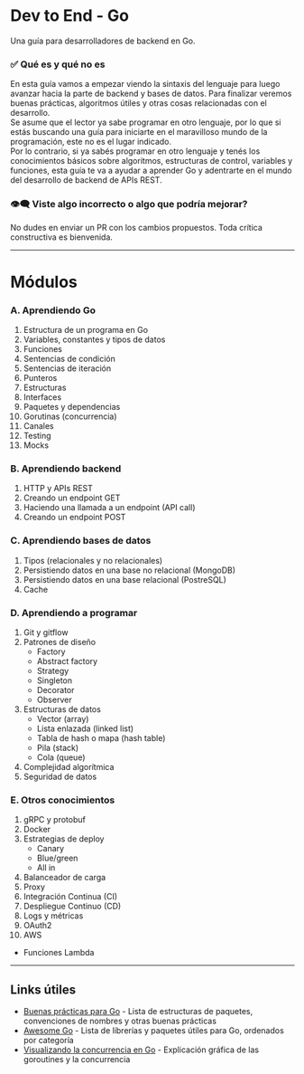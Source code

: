 # Dev to End - Go
Una guía para desarrolladores de backend en Go.

### ✅ Qué es y qué no es
En esta guía vamos a empezar viendo la sintaxis del lenguaje para luego avanzar hacia la parte de backend y bases de datos. Para finalizar veremos buenas prácticas, algoritmos útiles y otras cosas relacionadas con el desarrollo.  
Se asume que el lector ya sabe programar en otro lenguaje, por lo que si estás buscando una guía para iniciarte en el maravilloso mundo de la programación, este no es el lugar indicado.  
Por lo contrario, si ya sabés programar en otro lenguaje y tenés los conocimientos básicos sobre algoritmos, estructuras de control, variables y funciones, esta guía te va a ayudar a aprender Go y adentrarte en el mundo del desarrollo de backend de APIs REST.

### 👁‍🗨 Viste algo incorrecto o algo que podría mejorar?
No dudes en enviar un PR con los cambios propuestos. Toda crítica constructiva es bienvenida.

---

# Módulos
### A. Aprendiendo Go
1. Estructura de un programa en Go
2. Variables, constantes y tipos de datos
3. Funciones
4. Sentencias de condición
5. Sentencias de iteración
6. Punteros
7. Estructuras
8. Interfaces
9. Paquetes y dependencias
10. Gorutinas (concurrencia)
11. Canales
12. Testing
13. Mocks

### B. Aprendiendo backend
1. HTTP y APIs REST
2. Creando un endpoint GET
3. Haciendo una llamada a un endpoint (API call)
4. Creando un endpoint POST

### C. Aprendiendo bases de datos
1. Tipos (relacionales y no relacionales)
2. Persistiendo datos en una base no relacional (MongoDB)
3. Persistiendo datos en una base relacional (PostreSQL)
4. Cache

### D. Aprendiendo a programar
1. Git y gitflow
2. Patrones de diseño
   - Factory
   - Abstract factory
   - Strategy
   - Singleton
   - Decorator
   - Observer
3. Estructuras de datos
   - Vector (array)
   - Lista enlazada (linked list)
   - Tabla de hash o mapa (hash table)
   - Pila (stack)
   - Cola (queue)
4. Complejidad algorítmica
5. Seguridad de datos

### E. Otros conocimientos
1. gRPC y protobuf
2. Docker
3. Estrategias de deploy
   - Canary
   - Blue/green
   - All in
4. Balanceador de carga
5. Proxy
6. Integración Continua (CI)
7. Despliegue Continuo (CD)
8. Logs y métricas
9. OAuth2
10. AWS
   - Funciones Lambda

---

## Links útiles
- [Buenas prácticas para Go](https://github.com/luxarts/docs/blob/master/golang/recopilacion-practicas-estructuras.md) - Lista de estructuras de paquetes, convenciones de nombres y otras buenas prácticas
- [Awesome Go](https://awesome-go.com/) - Lista de librerías y paquetes útiles para Go, ordenados por categoría
- [Visualizando la concurrencia en Go](https://divan.dev/posts/go_concurrency_visualize/) - Explicación gráfica de las goroutines y la concurrencia